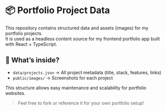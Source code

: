 # 📦 Portfolio Project Data

This repository contains structured data and assets (images) for my portfolio projects.  
It is used as a headless content source for my frontend portfolio app built with React + TypeScript.

## 🔹 What’s inside?

- `data/projects.json` → All project metadata (title, stack, features, links)
- `public/images/` → Screenshots for each project

This structure allows easy maintenance and scalability for portfolio websites.

> Feel free to fork or reference it for your own portfolio setup!

